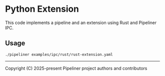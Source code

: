 # Python Extension

This code implements a pipeline and an extension using Rust and Pipeliner IPC.

## Usage

```shell
./pipeliner examples/ipc/rust/rust-extension.yaml
```

---

Copyright (C) 2025-present Pipeliner project authors and contributors